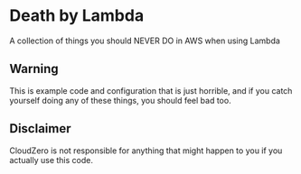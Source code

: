 # Death by Lambda

A collection of things you should NEVER DO in AWS when using Lambda


Warning
--------
This is example code and configuration that is just horrible, and if you catch 
yourself doing any of these things, you should feel bad too.


Disclaimer
----------
CloudZero is not responsible for anything that might happen to you if you 
actually use this code.